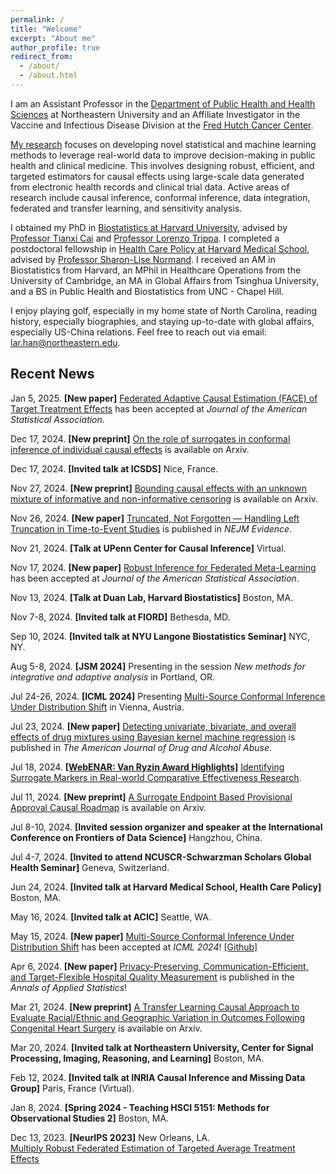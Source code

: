 ```yaml
---
permalink: /
title: "Welcome"
excerpt: "About me"
author_profile: true
redirect_from: 
  - /about/
  - /about.html
---
```


I am an Assistant Professor in the [Department of Public Health and Health Sciences](https://bouve.northeastern.edu/directory/larry-han/) at Northeastern University and an Affiliate Investigator in the Vaccine and Infectious Disease Division at the [Fred Hutch Cancer Center](https://www.fredhutch.org/en.html).

[My research](https://scholar.google.com/citations?user=iZnTmxMAAAAJ&hl=en&oi=ao) focuses on developing novel statistical and machine learning methods to leverage real-world data to improve decision-making in public health and clinical medicine. This involves designing robust, efficient, and targeted estimators for causal effects using large-scale data generated from electronic health records and clinical trial data. Active areas of research include causal inference, conformal inference, data integration, federated and transfer learning, and sensitivity analysis.

I obtained my PhD in [Biostatistics at Harvard University](https://www.hsph.harvard.edu/biostatistics/), advised by [Professor Tianxi Cai](https://www.hsph.harvard.edu/profile/tianxi-cai/) and [Professor Lorenzo Trippa](https://www.hsph.harvard.edu/profile/lorenzo-trippa/). I completed a postdoctoral fellowship in [Health Care Policy at Harvard Medical School](https://hcp.hms.harvard.edu/about), advised by [Professor Sharon-Lise Normand](https://hcp.hms.harvard.edu/people/sharon-lise-normand). I received an AM in Biostatistics from Harvard, an MPhil in Healthcare Operations from the University of Cambridge, an MA in Global Affairs from Tsinghua University, and a BS in Public Health and Biostatistics from UNC - Chapel Hill.

I enjoy playing golf, especially in my home state of North Carolina, reading history, especially biographies, and staying up-to-date with global affairs, especially US-China relations. Feel free to reach out via email: [lar.han@northeastern.edu](lar.han@northeastern.edu). 


## Recent News  
Jan 5, 2025. **[New paper]** [Federated Adaptive Causal Estimation (FACE) of Target Treatment Effects](https://arxiv.org/abs/2112.09313) has been accepted at *Journal of the American Statistical Association*.  

Dec 17, 2024. **[New preprint]** [On the role of surrogates in conformal inference of individual causal effects](https://arxiv.org/pdf/2412.12365) is available on Arxiv.  

Dec 17, 2024. **[Invited talk at ICSDS]** Nice, France.  

Nov 27, 2024. **[New preprint]** [Bounding causal effects with an unknown mixture of informative and non-informative censoring](https://arxiv.org/pdf/2411.16902) is available on Arxiv.  

Nov 26, 2024. **[New paper]** [Truncated, Not Forgotten — Handling Left Truncation in Time-to-Event Studies](https://evidence.nejm.org/doi/full/10.1056/EVIDe2400384) is published in *NEJM Evidence*.    

Nov 21, 2024. **[Talk at UPenn Center for Causal Inference]** Virtual.  

Nov 17, 2024. **[New paper]** [Robust Inference for Federated Meta-Learning](https://arxiv.org/pdf/2301.00718) has been accepted at *Journal of the American Statistical Association*.  

Nov 13, 2024. **[Talk at Duan Lab, Harvard Biostatistics]** Boston, MA.  

Nov 7-8, 2024. **[Invited talk at FIORD]** Bethesda, MD.  

Sep 10, 2024. **[Invited talk at NYU Langone Biostatistics Seminar]** NYC, NY.  

Aug 5-8, 2024. **[JSM 2024]** Presenting in the session *New methods for integrative and adaptive analysis* in Portland, OR.  

Jul 24-26, 2024. **[ICML 2024]** Presenting [Multi-Source Conformal Inference Under Distribution Shift](https://arxiv.org/abs/2405.09331) in Vienna, Austria.  

Jul 23, 2024. **[New paper]** [Detecting univariate, bivariate, and overall effects of drug mixtures using Bayesian kernel machine regression](https://www.tandfonline.com/doi/full/10.1080/00952990.2024.2380463) is published in *The American Journal of Drug and Alcohol Abuse*.

Jul 18, 2024. **[[WebENAR: Van Ryzin Award Highlights]](https://www.enar.org/education/)** [Identifying Surrogate Markers in Real-world Comparative Effectiveness Research](https://onlinelibrary.wiley.com/doi/abs/10.1002/sim.9569).  

Jul 11, 2024. **[New preprint]** [A Surrogate Endpoint Based Provisional Approval Causal Roadmap](https://arxiv.org/abs/2407.06350) is available on Arxiv.  

Jul 8-10, 2024. **[Invited session organizer and speaker at the International Conference on Frontiers of Data Science]** Hangzhou, China.  

Jul 4-7, 2024. **[Invited to attend NCUSCR-Schwarzman Scholars Global Health Seminar]** Geneva, Switzerland.  

Jun 24, 2024. **[Invited talk at Harvard Medical School, Health Care Policy]** Boston, MA.

May 16, 2024. **[Invited talk at ACIC]** Seattle, WA.  

May 15, 2024. **[New paper]** [Multi-Source Conformal Inference Under Distribution Shift](https://arxiv.org/abs/2405.09331) has been accepted at *ICML 2024*! [[Github]](https://github.com/yiliu1998/Multi-Source-Conformal)

Apr 6, 2024. **[New paper]** [Privacy-Preserving, Communication-Efficient, and Target-Flexible Hospital Quality Measurement](https://projecteuclid.org/journals/annals-of-applied-statistics/volume-18/issue-2/Privacy-preserving-communication-efficient-and-target-flexible-hospital-quality-measurement/10.1214/23-AOAS1837.short) is published in the *Annals of Applied Statistics*!  

Mar 21, 2024. **[New preprint]** [A Transfer Learning Causal Approach to Evaluate Racial/Ethnic and Geographic Variation in Outcomes Following Congenital Heart Surgery](https://arxiv.org/abs/2403.14573) is available on Arxiv.

Mar 20, 2024. **[Invited talk at Northeastern University, Center for Signal Processing, Imaging, Reasoning, and Learning]** Boston, MA.  

Feb 12, 2024. **[Invited talk at INRIA Causal Inference and Missing Data Group]** Paris, France (Virtual).

Jan 8, 2024. **[Spring 2024 - Teaching HSCI 5151: Methods for Observational Studies 2]** Boston, MA.  

Dec 13, 2023. **[NeurIPS 2023]** New Orleans, LA.  
[Multiply Robust Federated Estimation of Targeted Average Treatment Effects](https://arxiv.org/abs/2309.12600)  






